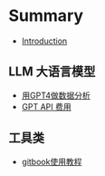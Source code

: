 # Summary

* [Introduction](README.md)

## LLM 大语言模型

* [用GPT4做数据分析](src/LLM/Advanced%20Data%20Analysis%20with%20GPT4.md)
* [GPT API 费用](src/LLM/gpt%20api%20price.md)

## 工具类

* [gitbook使用教程](src/tools/gitbook%20tutorial.md)
